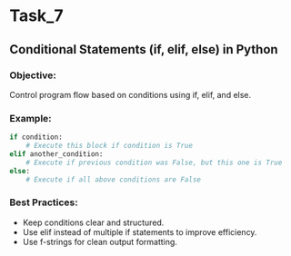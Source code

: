 # Task_7

## Conditional Statements (if, elif, else) in Python

### Objective:
Control program flow based on conditions using if, elif, and else.

### Example:
```python
if condition:
    # Execute this block if condition is True
elif another_condition:
    # Execute if previous condition was False, but this one is True
else:
    # Execute if all above conditions are False
```

### Best Practices:
- Keep conditions clear and structured.
- Use elif instead of multiple if statements to improve efficiency.
- Use f-strings for clean output formatting.
